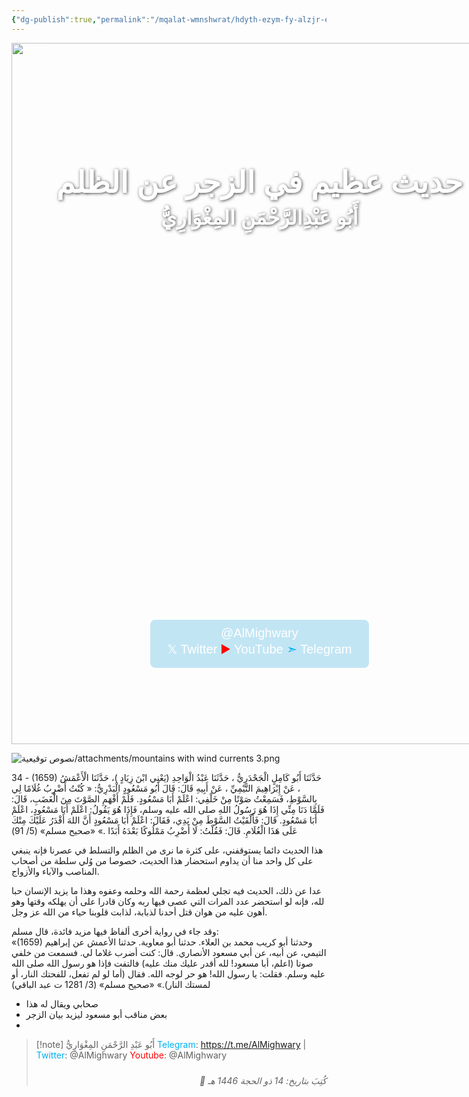 ```yaml
---
{"dg-publish":true,"permalink":"/mqalat-wmnshwrat/hdyth-ezym-fy-alzjr-en-alzlm/"}
---
```


<div style=" 
    width: 210mm;   /* A4 width */
    height: 297mm;  /* A4 height */
    position: relative; 
    margin: 0 auto;  /* center horizontally */
    color: white;
    font-family: Arial, sans-serif;
    overflow: hidden;
">

  <!-- Title -->
  <div dir="rtl" style="
      position: absolute;
      top: 20px;
      left: 50%;
      transform: translateX(-50%);
      width: 100%;
      text-align: center;
      font-size: 48px;
      font-weight: bold;
      z-index: 10;
      text-shadow: 1px 1px 5px rgba(0,0,0,0.7) !important;
      white-space: nowrap;
  ">
    <div style="margin-top: 120px;">
      <br>
      حديث عظيم في الزجر عن الظلم
      <br>
      <span style="font-size:60; color:red;">  
 </span>     </div>
    <div style="font-size: 32px; margin-top: 10px;">
      أَبُو عَبْدِالرَّحْمَنِ المِغْوَارِيُّ
    </div>
  </div>

  <!-- Image, scaled to fill entire A4 container -->
  <img src="../attachments/mountains with wind currents whitish 1.png" alt="Image"
       style="
         position: absolute;
         top: 0;
         left: 0;
         width: 100%;
         height: 100%;
         object-fit: cover;
         z-index: 1;
       ">

  <!-- Text bar -->
  <div style="
      position: absolute;
      bottom: 120px;
      left: 50%;
      transform: translateX(-50%);
      font-size: 20px;
      color: white;
      border: 2px solid white;
      width: 350px;
      background-color: rgba(135, 206, 235, 0.5);
      border-radius: 10px;
      padding: 10px 0;
      z-index: 10;
      text-align: center;
      user-select: none;
  ">
    @AlMighwary <br>
    𝕏 Twitter <font color="#ff0000">▶️</font> YouTube <font color="#00b0f0">➣</font> Telegram
  </div>

</div>



![نصوص توقيعية/attachments/mountains with wind currents 3.png](/img/user/%D9%86%D8%B5%D9%88%D8%B5%20%D8%AA%D9%88%D9%82%D9%8A%D8%B9%D9%8A%D8%A9/attachments/mountains%20with%20wind%20currents%203.png)



34 - (1659) حَدَّثَنَا أَبُو كَامِلٍ الْجَحْدَرِيُّ ، حَدَّثَنَا عَبْدُ الْوَاحِدِ (يَعْنِي ابْنَ زِيَادٍ )، حَدَّثَنَا الْأَعْمَشُ ، عَنْ إِبْرَاهِيمَ التَّيْمِيِّ ، عَنْ أَبِيهِ قَالَ: قَالَ أَبُو مَسْعُودٍ الْبَدْرِيُّ: « كُنْتُ أَضْرِبُ غُلَامًا لِي بِالسَّوْطِ، فَسَمِعْتُ صَوْتًا مِنْ خَلْفِي: اعْلَمْ أَبَا مَسْعُودٍ. فَلَمْ أَفْهَمِ الصَّوْتَ مِنَ الْغَضَبِ، قَالَ: فَلَمَّا دَنَا مِنِّي إِذَا هُوَ رَسُولُ اللهِ صلى الله عليه وسلم، فَإِذَا هُوَ يَقُولُ: اعْلَمْ أَبَا مَسْعُودٍ، اعْلَمْ أَبَا مَسْعُودٍ. قَالَ: فَأَلْقَيْتُ السَّوْطَ مِنْ يَدِي، فَقَالَ: اعْلَمْ أَبَا مَسْعُودٍ أَنَّ اللهَ أَقْدَرُ عَلَيْكَ مِنْكَ عَلَى هَذَا الْغُلَامِ. قَالَ: فَقُلْتُ: لَا أَضْرِبُ مَمْلُوكًا بَعْدَهُ أَبَدًا .»
«صحيح مسلم» (5/ 91)

هذا الحديث دائما يستوقفني، على كثرة ما نرى من الظلم والتسلط في عصرنا فإنه ينبغي على كل واحد منا أن يداوم استحضار هذا الحديث، خصوصا من وُلي سلطة من أصحاب المناصب والآباء والأزواج.

عدا عن ذلك، الحديث فيه تجلي لعظمة رحمة الله وحلمه وعفوه وهذا ما يزيد الإنسان حبا لله، فإنه لو استحضر عدد المرات التي عصى فيها ربه وكان قادرا على أن يهلكه وقتها وهو أهون عليه من هوان قتل أحدنا لذبابة، لذابت قلوبنا حياء من الله عز وجل.

وقد جاء في رواية أخرى ألفاظ فيها مزيد فائدة، قال مسلم:  
«(1659) وحدثنا أبو كريب محمد بن العلاء. حدثنا أبو معاوية. حدثنا الأعمش عن إبراهيم التيمي، عن أبيه، عن أبي مسعود الأنصاري. قال:
كنت أضرب غلاما لي. فسمعت من خلفي صوتا (اعلم، أبا مسعود! لله أقدر عليك منك عليه) فالتفت فإذا هو رسول الله صلى الله عليه وسلم. فقلت: يا رسول الله! هو حر لوجه الله. فقال (أما لو لم تفعل، للفحتك النار، أو لمستك النار).»
«صحيح مسلم» (3/ 1281 ت عبد الباقي)

- صحابي ويقال له هذا 
- بعض مناقب أبو مسعود ليزيد بيان الزجر
- 



> [!note] أَبُو عَبْدِ الرَّحْمَنِ المِغْوَارِيُّ 
> <font color="#00b0f0">Telegram</font>: https://t.me/AlMighwary | <font color="#00b0f0">Twitter</font>: @AlMighwary 
<font color="#ff0000">Youtube</font>: @AlMighwary  <footer style="text-align:right; font-style:italic; padding-top:10px;">📅 كُتِبَ بتاريخ: 14 ذو الحجة 1446 هـ</footer>


  
 >
